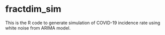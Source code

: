 # fractdim_sim

This is the R code to generate simulation of COVID-19 incidence rate using white noise from ARIMA model.
 
